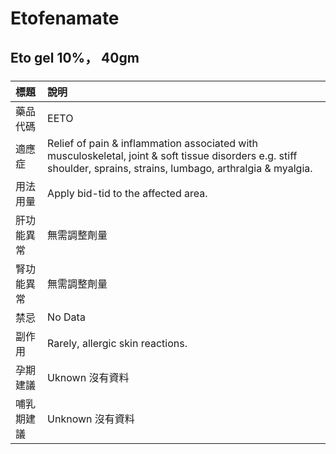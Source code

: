 # Etofenamate

## Eto gel 10%， 40gm

##### 

| 標題       | 說明                                                                                                                                                               |
|:-----------|:-------------------------------------------------------------------------------------------------------------------------------------------------------------------|
| 藥品代碼   | EETO                                                                                                                                                               |
| 適應症     | Relief of pain & inflammation associated with musculoskeletal, joint & soft tissue disorders e.g. stiff shoulder, sprains, strains, lumbago, arthralgia & myalgia. |
| 用法用量   | Apply bid-tid to the affected area.                                                                                                                                |
| 肝功能異常 | 無需調整劑量                                                                                                                                                       |
| 腎功能異常 | 無需調整劑量                                                                                                                                                       |
| 禁忌       | No Data                                                                                                                                                            |
| 副作用     | Rarely, allergic skin reactions.                                                                                                                                   |
| 孕期建議   | Uknown 沒有資料                                                                                                                                                    |
| 哺乳期建議 | Unknown 沒有資料                                                                                                                                                   |

